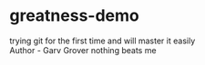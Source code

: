 # greatness-demo
trying git for the first time and will master it easily
<br>
Author - Garv Grover 
nothing beats me 


